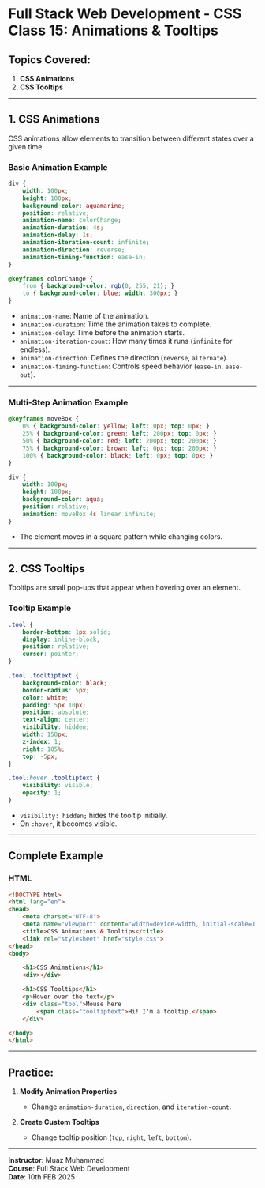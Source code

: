 # Full Stack Web Development - CSS Class 15: Animations & Tooltips  

## Topics Covered:  
1. **CSS Animations**  
2. **CSS Tooltips**  

---

## 1. CSS Animations  

CSS animations allow elements to transition between different states over a given time.  

### **Basic Animation Example**  
```css
div {
    width: 100px;
    height: 100px;
    background-color: aquamarine;
    position: relative;
    animation-name: colorChange;
    animation-duration: 4s;
    animation-delay: 1s;
    animation-iteration-count: infinite;
    animation-direction: reverse;
    animation-timing-function: ease-in;
}

@keyframes colorChange {
    from { background-color: rgb(0, 255, 21); }
    to { background-color: blue; width: 300px; }
}
```
- `animation-name`: Name of the animation.  
- `animation-duration`: Time the animation takes to complete.  
- `animation-delay`: Time before the animation starts.  
- `animation-iteration-count`: How many times it runs (`infinite` for endless).  
- `animation-direction`: Defines the direction (`reverse`, `alternate`).  
- `animation-timing-function`: Controls speed behavior (`ease-in`, `ease-out`).  

---

### **Multi-Step Animation Example**  
```css
@keyframes moveBox {
    0% { background-color: yellow; left: 0px; top: 0px; }
    25% { background-color: green; left: 200px; top: 0px; }
    50% { background-color: red; left: 200px; top: 200px; }
    75% { background-color: brown; left: 0px; top: 200px; }
    100% { background-color: black; left: 0px; top: 0px; }
}

div {
    width: 100px;
    height: 100px;
    background-color: aqua;
    position: relative;
    animation: moveBox 4s linear infinite;
}
```
- The element moves in a square pattern while changing colors.  

---

## 2. CSS Tooltips  

Tooltips are small pop-ups that appear when hovering over an element.  

### **Tooltip Example**  
```css
.tool {
    border-bottom: 1px solid;
    display: inline-block;
    position: relative;
    cursor: pointer;
}

.tool .tooltiptext {
    background-color: black;
    border-radius: 5px;
    color: white;
    padding: 5px 10px;
    position: absolute;
    text-align: center;
    visibility: hidden;
    width: 150px;
    z-index: 1;
    right: 105%;
    top: -5px;
}

.tool:hover .tooltiptext {
    visibility: visible;
    opacity: 1;
}
```
- `visibility: hidden;` hides the tooltip initially.  
- On `:hover`, it becomes visible.  

---

## **Complete Example**

### **HTML**
```html
<!DOCTYPE html>
<html lang="en">
<head>
    <meta charset="UTF-8">
    <meta name="viewport" content="width=device-width, initial-scale=1.0">
    <title>CSS Animations & Tooltips</title>
    <link rel="stylesheet" href="style.css">
</head>
<body>

    <h1>CSS Animations</h1>
    <div></div>

    <h1>CSS Tooltips</h1>
    <p>Hover over the text</p>
    <div class="tool">Mouse here
        <span class="tooltiptext">Hi! I'm a tooltip.</span>
    </div>

</body>
</html>
```

---

## **Practice:**
1. **Modify Animation Properties**
   - Change `animation-duration`, `direction`, and `iteration-count`.  

2. **Create Custom Tooltips**
   - Change tooltip position (`top`, `right`, `left`, `bottom`).  

---

**Instructor**: Muaz Muhammad  
**Course**: Full Stack Web Development  
**Date**: 10th FEB 2025  